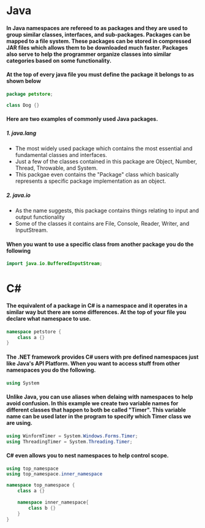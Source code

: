 # Java
#### In Java namespaces are refereed to as packages and they are used to group similar classes, interfaces, and sub-packages. Packages can be mapped to a file system. These packages can be stored in compressed JAR files which allows them to be downloaded much faster. Packages also serve to help the programmer organize classes into similar categories based on some functionality. 
#### At the top of every java file you must define the package it belongs to as shown below
```java
package petstore;

class Dog {}
```
#### Here are two examples of commonly used Java packages.
##### 1. java.lang
  * The most widely used package which contains the most essential and fundamental classes and interfaces.
  * Just a few of the classes contained in this package are Object, Number, Thread, Throwable, and System.
  * This packgae even contains the "Package" class which basically represents a specific package implementation as an object.
##### 2. java.io
  * As the name suggests, this package contains things relating to input and output functionality
  * Some of the classes it contains are File, Console, Reader, Writer, and InputStream.
#### When you want to use a specific class from another package you do the following
```java
import java.io.BufferedInputStream;
```
# C#
#### The equivalent of a package in C# is a namespace and it operates in a similar way but there are some differences. At the top of your file you declare what namespace to use.
```C#
namespace petstore {
    class a {}
}
```
#### The .NET framework provides C# users with pre defined namespaces just like Java's API Platform. When you want to access stuff from other namespaces you do the following. 
```C#
using System
```
#### Unlike Java, you can use aliases when delaing with namespaces to help avoid confusion. In this example we create two variable names for different classes that happen to both be called "Timer". This variable name can be used later in the program to specify which Timer class we are using. 
```C#
using WinformTimer = System.Windows.Forms.Timer;
using ThreadingTimer = System.Threading.Timer;
```
#### C# even allows you to nest namespaces to help control scope.
```C#
using top_namespace
using top_namespace.inner_namespace

namespace top_namespace {
    class a {}
    
    namespace inner_namespace{
        class b {}
    }
}
```
